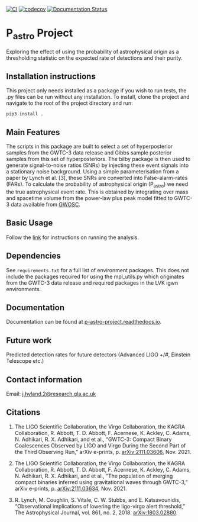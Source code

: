 [![CI](https://github.com/jhyland01/p_astro_project/actions/workflows/main.yaml/badge.svg)](https://github.com/jhyland01/p_astro_project/actions/workflows/main.yaml) 
[![codecov](https://codecov.io/gh/jhyland01/p_astro_project/branch/main/graph/badge.svg?token=L4NSGM7TN6)](https://codecov.io/gh/jhyland01/p_astro_project)
[![Documentation Status](https://readthedocs.org/projects/p-astro-project/badge/?version=latest)](https://p-astro-project.readthedocs.io/en/latest/?badge=latest)

# P<sub>astro</sub> Project

Exploring the effect of using the probability of astrophysical origin as a thresholding statistic on the expected rate of detections and their purity.

## Installation instructions

This project only needs installed as a package if you wish to run tests, the .py files can be run without any installation.
To install, clone the project and navigate to the root of the project directory and run:
```console
pip3 install .
``` 

## Main Features

The scripts in this package are built to select a set of hyperposterior samples from the GWTC-3 data release and Gibbs sample posterior samples from this set of hyperposteriors.
The bilby package is then used to generate signal-to-noise ratios (SNRs) by injecting these event signals into a stationary noise background.
Using a simple parameterisation from a paper by Lynch et al. [3], these SNRs are converted into False-alarm-rates (FARs).
To calculate the probability of astrophysical origin (P<sub>astro</sub>) we need the true astrophysical event rate.
This is obtained by integrating over mass and spacetime volume from the power-law plus peak model fitted to GWTC-3 data available from [GWOSC](https://www.gw-openscience.org/).

## Basic Usage

Follow the [link](analysis/README.md) for instructions on running the analysis.

## Dependencies

See `requirements.txt` for a full list of environment packages.
This does not include the packages required for using the mpl_utils.py which originates from the GWTC-3 data release and required packages in the LVK igwn environments.

## Documentation

Documentation can be found at [p-astro-project.readthedocs.io](https://p-astro-project.readthedocs.io/en/latest/index.html).

## Future work

Predicted detection rates for future detectors (Advanced LIGO +/#, Einstein Telescope etc.)

## Contact information

Email: j.hyland.2@research.gla.ac.uk

## Citations

1. The LIGO Scientific Collaboration, the Virgo Collaboration, the KAGRA Collaboration, R. Abbott,
T. D. Abbott, F. Acernese, K. Ackley, C. Adams, N. Adhikari, R. X. Adhikari, and et al.,
“GWTC-3: Compact Binary Coalescences Observed by LIGO and Virgo During the Second Part
of the Third Observing Run,” arXiv e-prints, p. [arXiv:2111.03606](https://arxiv.org/abs/2111.03606), Nov. 2021.

2. The LIGO Scientific Collaboration, the Virgo Collaboration, the KAGRA Collaboration, R. Abbott,
T. D. Abbott, F. Acernese, K. Ackley, C. Adams, N. Adhikari, R. X. Adhikari, and et al., “The
population of merging compact binaries inferred using gravitational waves through GWTC-3,”
arXiv e-prints, p. [arXiv:2111.03634](https://arxiv.org/abs/2111.03634), Nov. 2021.

3. R. Lynch, M. Coughlin, S. Vitale, C. W. Stubbs, and E. Katsavounidis, “Observational implications
of lowering the ligo-virgo alert threshold,” The Astrophysical Journal, vol. 861, no. 2, 2018. [arXiv:1803.02880](https://arxiv.org/abs/1803.02880).